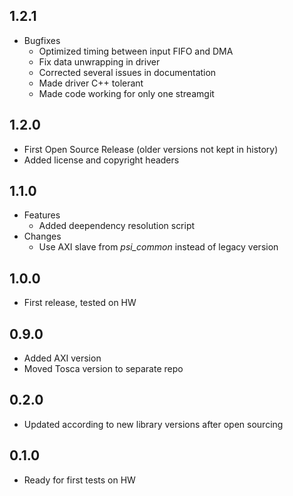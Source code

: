 ## 1.2.1
* Bugfixes
  * Optimized timing between input FIFO and DMA
  * Fix data unwrapping in driver
  * Corrected several issues in documentation
  * Made driver C++ tolerant
  * Made code working for only one streamgit 

## 1.2.0
* First Open Source Release (older versions not kept in history)
* Added license and copyright headers

## 1.1.0
* Features
  * Added deependency resolution script
* Changes
  * Use AXI slave from *psi\_common* instead of legacy version

## 1.0.0
* First release, tested on HW

## 0.9.0
* Added AXI version
* Moved Tosca version to separate repo

## 0.2.0
* Updated according to new library versions after open sourcing

## 0.1.0
* Ready for first tests on HW